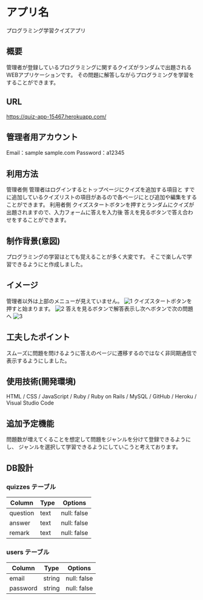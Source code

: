# アプリ名
プログラミング学習クイズアプリ

## 概要
管理者が登録しているプログラミングに関するクイズがランダムで出題されるWEBアプリケーションです。
その問題に解答しながらプログラミングを学習をすることができます。

## URL
https://quiz-app-15467.herokuapp.com/

## 管理者用アカウント
Email：sample sample.com
Password：a12345

## 利用方法
管理者側
管理者はログインするとトップページにクイズを追加する項目と
すでに追加しているクイズリストの項目があるので各ページにとび追加や編集をすることができます。
利用者側
クイズスタートボタンを押すとランダムにクイズが出題されますので、入力フォームに答えを入力後
答えを見るボタンで答え合わせをすることができます。


## 制作背景(意図)
プログラミングの学習はとても覚えることが多く大変です。
そこで楽しんで学習できるようにと作成しました。

## イメージ
管理者以外は上部のメニューが見えていません。
![1](./images/a.png)
クイズスタートボタンを押すと始まります。
![2](./images/b.png)
答えを見るボタンで解答表示し次へボタンで次の問題へ
![3](./images/c.png)

## 工夫したポイント
スムーズに問題を問けるように答えのページに遷移するのではなく非同期通信で表示するようにしました。

## 使用技術(開発環境)
HTML / CSS / JavaScript / Ruby / Ruby on Rails / MySQL / GitHub / Heroku / Visual Studio Code

## 追加予定機能
問題数が増えてくることを想定して問題をジャンルを分けて登録できるようにし、
ジャンルを選択して学習できるようにしていこうと考えております。

## DB設計

### quizzes テーブル

| Column     | Type | Options     |
| ---------- | ---- | ----------- |
| question   | text | null: false |
| answer     | text | null: false |
| remark     | text | null: false |


### users テーブル

| Column         | Type    | Options     |
| -------------- | ------- | ----------- |
| email          | string  | null: false |
| password       | string  | null: false |

